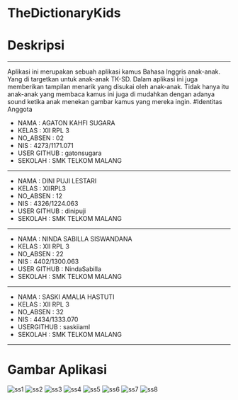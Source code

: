 # TheDictionaryKids

# Deskripsi

*********************************
   Aplikasi ini merupakan sebuah aplikasi kamus Bahasa Inggris anak-anak. Yang di targetkan untuk anak-anak TK-SD. Dalam aplikasi ini juga memberikan tampilan menarik yang disukai oleh anak-anak. Tidak hanya itu anak-anak yang membaca kamus ini juga di mudahkan dengan adanya sound ketika anak menekan gambar kamus yang mereka ingin. 
#Identitas Anggota
* NAMA        : AGATON KAHFI SUGARA
* KELAS       : XII RPL 3
* NO_ABSEN    : 02
* NIS         : 4273/1171.071
* USER GITHUB : gatonsugara
* SEKOLAH     : SMK TELKOM MALANG

*********************************
* NAMA        : DINI PUJI LESTARI
* KELAS       : XIIRPL3
* NO_ABSEN    : 12
* NIS         : 4326/1224.063
* USER GITHUB : dinipuji
* SEKOLAH     : SMK TELKOM MALANG

*********************************
* NAMA        : NINDA SABILLA SISWANDANA
* KELAS       : XII RPL 3 
* NO_ABSEN    : 22 
* NIS         : 4402/1300.063 
* USER GITHUB : NindaSabilla
* SEKOLAH     : SMK TELKOM MALANG

*********************************
* NAMA        : SASKI AMALIA HASTUTI
* KELAS       : XII RPL 3 
* NO_ABSEN    : 32
* NIS         : 4434/1333.070
* USERGITHUB  : saskiiaml
* SEKOLAH     : SMK TELKOM MALANG

*********************************
# Gambar Aplikasi
![ss1](https://cloud.githubusercontent.com/assets/22188705/20866628/082d0122-ba64-11e6-92e2-81dd586e97c1.PNG)
![ss2](https://cloud.githubusercontent.com/assets/22188705/20866627/0822ee94-ba64-11e6-95e7-3131418e9fc4.PNG)
![ss3](https://cloud.githubusercontent.com/assets/22188705/20866629/08317284-ba64-11e6-9c36-276b3662b8a0.PNG)
![ss4](https://cloud.githubusercontent.com/assets/22188705/20866630/08344950-ba64-11e6-99b1-30cc5c8c35ae.PNG)
![ss5](https://cloud.githubusercontent.com/assets/22188705/20866634/08d5e8aa-ba64-11e6-8961-817e11fd5c7a.PNG)
![ss6](https://cloud.githubusercontent.com/assets/22188705/20866631/0834ab66-ba64-11e6-9e53-6646f65ec59f.PNG)
![ss7](https://cloud.githubusercontent.com/assets/22188705/20866632/085b55ea-ba64-11e6-8524-dc77ee8db9c3.PNG)
![ss8](https://cloud.githubusercontent.com/assets/22188705/20866633/086726ae-ba64-11e6-97a6-4298f095e3f1.PNG)
